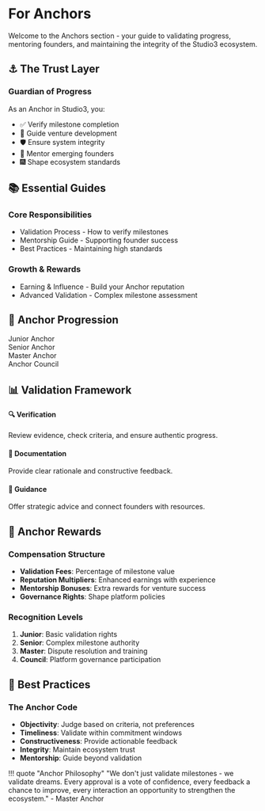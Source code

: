 # For Anchors

Welcome to the Anchors section - your guide to validating progress, mentoring founders, and maintaining the integrity of the Studio3 ecosystem.

## ⚓ The Trust Layer

<div class="arena-card">
<h3>Guardian of Progress</h3>

As an Anchor in Studio3, you:
- ✅ Verify milestone completion
- 🧭 Guide venture development
- 🛡️ Ensure system integrity
- 👥 Mentor emerging founders
- 🎆 Shape ecosystem standards

</div>

## 📚 Essential Guides

### Core Responsibilities
- Validation Process - How to verify milestones
- Mentorship Guide - Supporting founder success
- Best Practices - Maintaining high standards

### Growth & Rewards
- Earning & Influence - Build your Anchor reputation
- Advanced Validation - Complex milestone assessment

## 🎯 Anchor Progression

<div class="phase-timeline">
<div class="phase-indicator phase-spark">Junior Anchor</div>
<div class="phase-indicator phase-ignition">Senior Anchor</div>
<div class="phase-indicator phase-flare">Master Anchor</div>
<div class="phase-indicator phase-ascension">Anchor Council</div>
</div>

## 📊 Validation Framework

<div class="grid">
<div class="arena-card">
<h4>🔍 Verification</h4>
Review evidence, check criteria, and ensure authentic progress.
</div>

<div class="arena-card">
<h4>📝 Documentation</h4>
Provide clear rationale and constructive feedback.
</div>

<div class="arena-card">
<h4>🤝 Guidance</h4>
Offer strategic advice and connect founders with resources.
</div>
</div>

## 🌟 Anchor Rewards

### Compensation Structure
- **Validation Fees**: Percentage of milestone value
- **Reputation Multipliers**: Enhanced earnings with experience
- **Mentorship Bonuses**: Extra rewards for venture success
- **Governance Rights**: Shape platform policies

### Recognition Levels
1. **Junior**: Basic validation rights
2. **Senior**: Complex milestone authority
3. **Master**: Dispute resolution and training
4. **Council**: Platform governance participation

## 🎯 Best Practices

<div class="arena-card">
<h3>The Anchor Code</h3>

- **Objectivity**: Judge based on criteria, not preferences
- **Timeliness**: Validate within commitment windows
- **Constructiveness**: Provide actionable feedback
- **Integrity**: Maintain ecosystem trust
- **Mentorship**: Guide beyond validation

</div>

!!! quote "Anchor Philosophy"
    "We don't just validate milestones - we validate dreams. Every approval is a vote of confidence, every feedback a chance to improve, every interaction an opportunity to strengthen the ecosystem." - Master Anchor